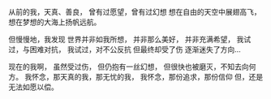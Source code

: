 从前的我，天真、善良，
曾有过愿望，曾有过幻想
想在自由的天空中展翅高飞，
想在梦想的大海上扬帆远航。

但慢慢地，我发现
世界并非如我所想，
并非那么美好，
并非充满希望，
我试过，与困难对抗，
我试过，对不公反抗
但最终却受了伤
逐渐迷失了方向…

现在的我啊，
虽然受过伤，
但仍抱有一丝幻想，
但很快也被磨灭，不知去向何方。
我怀念，那天真的我，那无忧的我，
我怀念，那份追求，那份信仰
但，还是无法如愿以偿。